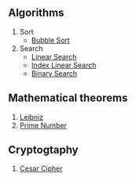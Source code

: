 ## Algorithms
1. Sort
    - [Bubble Sort](/sort/main.c)
2. Search
    - [Linear Search](/linearSearch/main.cpp)
    - [Index Linear Search](/indexLinearSearch/main.c)
    - [Binary Search](/linearSearch/main.cpp)


## Mathematical theorems
1. [Leibniz](/leibniz/main.c)
2. [Prime Number](/primeNumbers/main.c)

## Cryptogtaphy
1. [Cesar Cipher](/cesarCipher/main.c)

